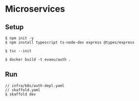 # Microservices

## Setup

    $ npm init -y
    $ npm install typescript ts-node-dev express @types/express

    $ tsc --init

    $ docker build -t evaou/auth .

## Run

    // infra/k8s/auth-depl.yaml
    // skaffold.yaml
    $ skaffold dev
